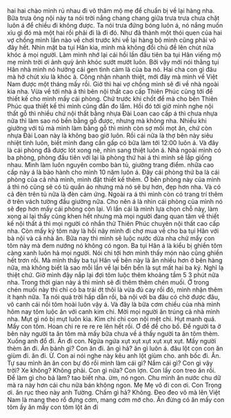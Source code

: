 hai hai chào mình rủ nhau đi vô thăm mộ mẹ để chuẩn bị về lại hàng nha. Bữa trưa ông nội này ta nói trời nắng chang chang giữa trưa trưa chưa chặt luôn á để chiều đi không được. Ta nói trưa đứng bóng luôn á, nó nắng muốn xỉu gì đó mà một hai rồi phải đi là đi đó. Như đã thành một thói quen của hai vợ chồng mình lần nào về chơi trước khi về lại hàng bộ mình cũng phải vô đây hết. Nhìn mặt ba tụi Hân kìa, mình mà không đổi chủ đề lên chút nữa khóc á mọi người. Làm mình nhớ lại cái hồi lần đầu tiên ba tụi Hân viếng mộ mẹ mình trời ơi ảnh quỳ ảnh khóc sướt mướt luôn. Bởi vậy mới nói thằng tụi Hân nhà mình nó hưởng cái gen tình cảm là của ba nó. Hai cha con gì đâu mà hở chút xíu là khóc à. Công nhận nhanh thiệt, mới đây mà mình về Việt Nam được một tháng mấy rồi. Giờ thì hai vợ chồng mình sẽ đi về nhà ngoài kia nha. Vừa về tới nhà á thì bên nội thất cao cấp Thiên Phúc cũng tới để thiết kế cho mình mấy cái phòng. Chứ trước khi chốt để mà cho bên Thiên Phúc qua thiết kế thì mình cũng đắn đo lắm. Hồi đó tới giờ mình nghe nội thất gỗ thì nhiều chứ nội thất bằng nhựa Đài Loan cao cấp á thì chưa nhựa nữa thì làm sao nó bền bằng gỗ được, nhưng mà không nha. Nhiều khi giường với tủ mà mình làm bằng gỗ thì mình còn sợ mối mọt ăn, chứ còn nhựa Đài Loan này là không bao giờ luôn. Rồi cái nữa là thợ bên này siêu nhiệt tình luôn, biết mình đang cần gấp có bữa làm tới 12:00 luôn á. Và đây là cái phòng đã được lót xong nè, nhìn sang thiệt luôn á. Nhà ngoài mình có ba phòng, phòng đầu tiên với lại là phòng thứ hai á thì mình sẽ lắp giống nhau. Mình làm luôn nguyên combo bàn tủ, giường trang điểm. nhữa cao cấp này á là bảo hành cho mình 10 năm luôn á. Đây cái phòng thứ ba là cái phòng của cả nhà mình, mình đặt thiết kế thêm. Ở bên phòng này của mình á thì nó cũng sẽ có tủ quần áo nhưng mà nó sẽ bự hơn, đẹp hơn nha. Và có cả đèn trên tủ nữa là đèn cảm ứng. Ngoài ra á thì mình còn có trang trí thêm ở trên vách tường đầu giường nữa. Cho nên á là nhìn cái phòng của mình nó sẽ đẹp hơn mấy cái phòng còn lại. Vì lần cái là mình lựa chọn chỗ này, làm xong ai lại thấy cũng khen hết nhưng mà mọi người đang quan tâm về thiết kế nội thất á thì mọi người có nhắn thử Thiên Phúc chuyên nội thất cao cấp nha. Còn mấy ký tôm này là hồi nãy mình đi chợ mua về cho ba tụi Hân với bà nội và cả nhà ăn. Bữa nay thì mình sẽ luộc nước dừa nha chứ mấy con tôm này mà đem nướng nó không có ngon. Ba tụi Hân á là kiểu bị ghiền tôm càng xanh luôn hả mọi người. Nói chi tới hơn mình thấy món nào cũng ghiền hết trơn rồi. Mà mình thấy ba tụi Hân về bên này là ăn nhiều hơn ở bên hàng nữa, mà không biết là sao mỗi lần về lại bển bển là sụt mất hai ba ký. Nghĩ lạ thiệt chứ. Giờ mình đậy nắp lại đợi tôm luộc thêm khoảng tầm 5 3 phút nữa nha. Trong thời gian này á thì mình sẽ đi thêm thêm chén muối. Ở trong chén muối này thì chỉ có ba trái ớt thôi là vừa đủ cay rồi đó, mình nhận thêm ít hạnh nữa. Ta nói quá trời hấp dẫn rồi, bà nội với ba đâu có chờ được đâu, vô canh cái nồi tôm hoài luôn vậy á. Và đây là bữa cơm chiều của nhà mình hôm nay tôm luộc ăn với canh kim chi. Mời mọi người ăn trúng cả nhà mình nha. Mụt gì nó bị mụt luôn kìa. Kim chi chi con nội mệt chi. Hụt manh quá. Mấy con tôm. Hoan chi re re re re lên hết rồi. Ơ để để cho bố. Để người ta ở bên này người ta ăn tôm mà mấy bữa chưa về á thấy người ta ăn tôm thèm. Xuống anh đổ đi. Ăn đi con. Ngứa ngứa xụt xụt xụt xụt xụt xụt. Mấy người thèm ăn đi. Ăn bảnh gì? Con ăn đi. ăn gì hả? ăn gì luôn á. đâu lột con con ăn giùm đi. ăn đi. Ừ. Con ai nói nghe này kêu anh lột giùm cho. anh bốc đi. Ăn.  Tự sau mình ăn ăn con bự đó rồi mình làm cái gì? Nắm cái gì? Con gì vậy trời? Xe không? Không phải. Con gì nữa? Con lợn. Con lấy con treo ăn rồi. Để làm gì cho bả làm? tao biết nha. ừm, nó ngon. Chu mình ăn nước chu dữ mà ra này hơn cái chu nữa bán không ngon. Mẹ Mẹ vô đi con ơi. Con Trọng ơi. ăn rục theo này anh Tường. Chấm gì hả? Không. Đeo đeo vô mà lên Việt Nam là mang theo rổ đựng cơm, mang cơm mớ cho. Ăn đừng có ăn mấy con tôm ấy ăn mấy con tôm lột ăn đi